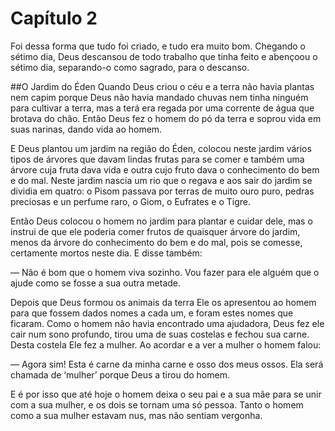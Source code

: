 # Capítulo 2
Foi dessa forma que tudo foi criado, e tudo era muito bom. Chegando o sétimo dia, Deus descansou de todo trabalho que tinha feito e abençoou o sétimo dia, separando-o como sagrado, para o descanso.

##O Jardim do Éden
Quando Deus criou o céu e a terra não havia plantas nem capim porque Deus não havia mandado chuvas nem tinha ninguém para cultivar a terra, mas a terá era regada por uma corrente de água que brotava do chão. Então Deus fez o homem do pó da terra e soprou vida em suas narinas, dando vida ao homem.

E Deus plantou um jardim na região do Éden, colocou neste jardim vários tipos de árvores que davam lindas frutas para se comer e também uma árvore cuja fruta dava vida e outra cujo fruto dava o conhecimento do bem e do mal.
Neste jardim nascia um rio que o regava e aos sair do jardim se dividia em quatro: o Pisom passava por terras de muito ouro puro, pedras preciosas e un perfume raro, o Giom, o Eufrates e o Tigre.

Então Deus colocou o homem no jardim para plantar e cuidar dele, mas o instrui de que ele poderia comer frutos de quaisquer árvore do jardim, menos da árvore do conhecimento do bem e do mal, pois se comesse, certamente mortos neste dia. E disse também:

— Não é bom que o homem viva sozinho. Vou fazer para ele alguém que o ajude como se fosse a sua outra metade.

Depois que Deus formou os animais da terra Ele os apresentou ao homem para que fossem dados nomes a cada um, e foram estes nomes que ficaram. Como o homem não havia encontrado uma ajudadora, Deus fez ele cair num sono profundo, tirou uma de suas costelas e fechou sua carne. Desta costela Ele fez a mulher. Ao acordar e a ver a mulher o homem falou:

— Agora sim! Esta é carne da minha carne e osso dos meus ossos. Ela será chamada de ‘mulher’ porque Deus a tirou do homem.

E é por isso que até hoje o homem deixa o seu pai e a sua mãe para se unir com a sua mulher, e os dois se tornam uma só pessoa. Tanto o homem como a sua mulher estavam nus, mas não sentiam vergonha.
